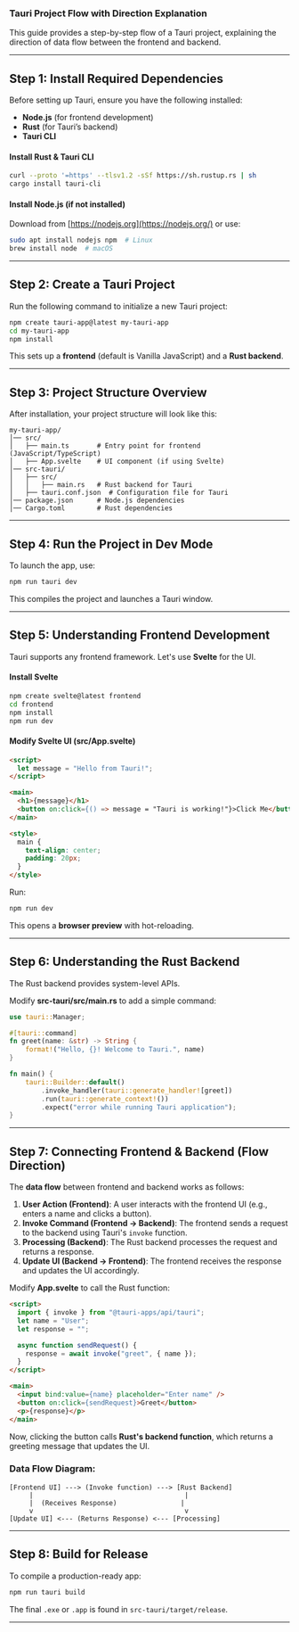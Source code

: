 ### **Tauri Project Flow with Direction Explanation**

This guide provides a step-by-step flow of a Tauri project, explaining the direction of data flow between the frontend and backend.

---

## **Step 1: Install Required Dependencies**

Before setting up Tauri, ensure you have the following installed:

- **Node.js** (for frontend development)
- **Rust** (for Tauri’s backend)
- **Tauri CLI**

#### **Install Rust & Tauri CLI**

```sh
curl --proto '=https' --tlsv1.2 -sSf https://sh.rustup.rs | sh
cargo install tauri-cli
```

#### **Install Node.js** (if not installed)

Download from [https://nodejs.org](https://nodejs.org/) or use:

```sh
sudo apt install nodejs npm  # Linux
brew install node  # macOS
```

---

## **Step 2: Create a Tauri Project**

Run the following command to initialize a new Tauri project:

```sh
npm create tauri-app@latest my-tauri-app
cd my-tauri-app
npm install
```

This sets up a **frontend** (default is Vanilla JavaScript) and a **Rust backend**.

---

## **Step 3: Project Structure Overview**

After installation, your project structure will look like this:

```
my-tauri-app/
│── src/
│   ├── main.ts       # Entry point for frontend (JavaScript/TypeScript)
│   ├── App.svelte    # UI component (if using Svelte)
│── src-tauri/
│   ├── src/
│   │   ├── main.rs   # Rust backend for Tauri
│   ├── tauri.conf.json  # Configuration file for Tauri
│── package.json      # Node.js dependencies
│── Cargo.toml        # Rust dependencies
```

---

## **Step 4: Run the Project in Dev Mode**

To launch the app, use:

```sh
npm run tauri dev
```

This compiles the project and launches a Tauri window.

---

## **Step 5: Understanding Frontend Development**

Tauri supports any frontend framework. Let's use **Svelte** for the UI.

#### **Install Svelte**

```sh
npm create svelte@latest frontend
cd frontend
npm install
npm run dev
```

#### **Modify Svelte UI (src/App.svelte)**

```html
<script>
  let message = "Hello from Tauri!";
</script>

<main>
  <h1>{message}</h1>
  <button on:click={() => message = "Tauri is working!"}>Click Me</button>
</main>

<style>
  main {
    text-align: center;
    padding: 20px;
  }
</style>
```

Run:

```sh
npm run dev
```

This opens a **browser preview** with hot-reloading.

---

## **Step 6: Understanding the Rust Backend**

The Rust backend provides system-level APIs.

Modify **src-tauri/src/main.rs** to add a simple command:

```rust
use tauri::Manager;

#[tauri::command]
fn greet(name: &str) -> String {
    format!("Hello, {}! Welcome to Tauri.", name)
}

fn main() {
    tauri::Builder::default()
        .invoke_handler(tauri::generate_handler![greet])
        .run(tauri::generate_context!())
        .expect("error while running Tauri application");
}
```

---

## **Step 7: Connecting Frontend & Backend (Flow Direction)**

The **data flow** between frontend and backend works as follows:

1. **User Action (Frontend)**: A user interacts with the frontend UI (e.g., enters a name and clicks a button).
2. **Invoke Command (Frontend → Backend)**: The frontend sends a request to the backend using Tauri's `invoke` function.
3. **Processing (Backend)**: The Rust backend processes the request and returns a response.
4. **Update UI (Backend → Frontend)**: The frontend receives the response and updates the UI accordingly.

Modify **App.svelte** to call the Rust function:

```html
<script>
  import { invoke } from "@tauri-apps/api/tauri";
  let name = "User";
  let response = "";

  async function sendRequest() {
    response = await invoke("greet", { name });
  }
</script>

<main>
  <input bind:value={name} placeholder="Enter name" />
  <button on:click={sendRequest}>Greet</button>
  <p>{response}</p>
</main>
```

Now, clicking the button calls **Rust's backend function**, which returns a greeting message that updates the UI.

### **Data Flow Diagram:**

```
[Frontend UI] ---> (Invoke function) ---> [Rust Backend]
     |                                      |
     |  (Receives Response)                |
     v                                      v
[Update UI] <--- (Returns Response) <--- [Processing]
```

---

## **Step 8: Build for Release**

To compile a production-ready app:

```sh
npm run tauri build
```

The final `.exe` or `.app` is found in `src-tauri/target/release`.

---

